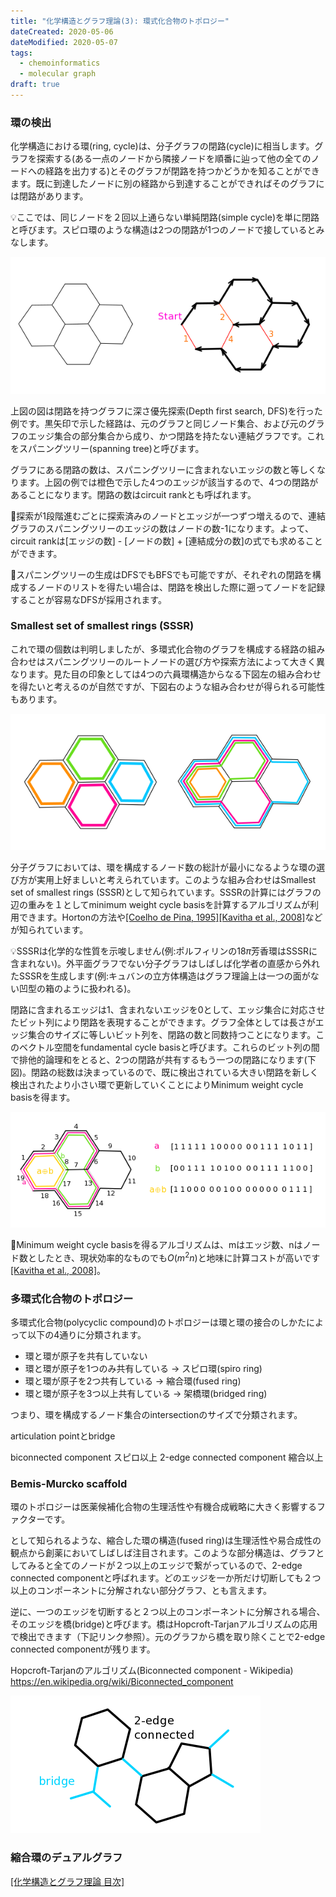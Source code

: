 ```yaml
---
title: "化学構造とグラフ理論(3): 環式化合物のトポロジー"
dateCreated: 2020-05-06
dateModified: 2020-05-07
tags:
  - chemoinformatics
  - molecular graph
draft: true
---
```



### 環の検出

化学構造における環(ring, cycle)は、分子グラフの閉路(cycle)に相当します。グラフを探索する(ある一点のノードから隣接ノードを順番に辿って他の全てのノードへの経路を出力する)とそのグラフが閉路を持つかどうかを知ることができます。既に到達したノードに別の経路から到達することができればそのグラフには閉路があります。

💡<span class="tip">ここでは、同じノードを２回以上通らない単純閉路(simple cycle)を単に閉路と呼びます。スピロ環のような構造は2つの閉路が1つのノードで接しているとみなします。</span>

![Spanning tree](../assets/molecular-graph/spanning.png)

上図の図は閉路を持つグラフに深さ優先探索(Depth first search, DFS)を行った例です。黒矢印で示した経路は、元のグラフと同じノード集合、および元のグラフのエッジ集合の部分集合から成り、かつ閉路を持たない連結グラフです。これをスパニングツリー(spanning tree)と呼びます。

グラフにある閉路の数は、スパニングツリーに含まれないエッジの数と等しくなります。上図の例では橙色で示した4つのエッジが該当するので、4つの閉路があることになります。閉路の数はcircuit rankとも呼ばれます。

📗<span class="note">探索が1段階進むごとに探索済みのノードとエッジが一つずつ増えるので、連結グラフのスパニングツリーのエッジの数はノードの数-1になります。よって、circuit rankは[エッジの数] - [ノードの数] + [連結成分の数]の式でも求めることができます。</span>

📗<span class="note">スパニングツリーの生成はDFSでもBFSでも可能ですが、それぞれの閉路を構成するノードのリストを得たい場合は、閉路を検出した際に遡ってノードを記録することが容易なDFSが採用されます。</span>


### Smallest set of smallest rings (SSSR)

これで環の個数は判明しましたが、多環式化合物のグラフを構成する経路の組み合わせはスパニングツリーのルートノードの選び方や探索方法によって大きく異なります。見た目の印象としては4つの六員環構造からなる下図左の組み合わせを得たいと考えるのが自然ですが、下図右のような組み合わせが得られる可能性もあります。

![Cycle basis](../assets/molecular-graph/cyclebasis.png)

分子グラフにおいては、環を構成するノード数の総計が最小になるような環の選び方が実用上好ましいと考えられています。このような組み合わせはSmallest set of smallest rings (SSSR)として知られています。SSSRの計算にはグラフの辺の重みを１としてminimum weight cycle basisを計算するアルゴリズムが利用できます。Hortonの方法や[[Coelho de Pina, 1995]](https://dare.uva.nl/search?identifier=93573ea1-c3ea-4321-a479-294c74b7f0bb)[[Kavitha et al., 2008]](https://doi.org/10.1007/s00453-007-9064-z)などが知られています。

💡<span class="tip">SSSRは化学的な性質を示唆しません(例:ポルフィリンの18$\pi$芳香環はSSSRに含まれない)。外平面グラフでない分子グラフはしばしば化学者の直感から外れたSSSRを生成します(例:キュバンの立方体構造はグラフ理論上は一つの面がない凹型の箱のように扱われる)。</span>

閉路に含まれるエッジは1、含まれないエッジを0として、エッジ集合に対応させたビット列により閉路を表現することができます。グラフ全体としては長さがエッジ集合のサイズに等しいビット列を、閉路の数と同数持つことになります。このベクトル空間をfundamental cycle basisと呼びます。これらのビット列の間で排他的論理和をとると、2つの閉路が共有するもう一つの閉路になります(下図)。閉路の総数は決まっているので、既に検出されている大きい閉路を新しく検出されたより小さい環で更新していくことによりMinimum weight cycle basisを得ます。

![Fundamental cycle basis](../assets/molecular-graph/fundamental.png)

📗<span class="note">Minimum weight cycle basisを得るアルゴリズムは、mはエッジ数、nはノード数としたとき、現状効率的なものでも$O(m^2n)$と地味に計算コストが高いです[[Kavitha et al., 2008]](https://doi.org/10.1007/s00453-007-9064-z)。</span>


### 多環式化合物のトポロジー

多環式化合物(polycyclic compound)のトポロジーは環と環の接合のしかたによって以下の4通りに分類されます。

- 環と環が原子を共有していない
- 環と環が原子を1つのみ共有している -> スピロ環(spiro ring)
- 環と環が原子を2つ共有している -> 縮合環(fused ring)
- 環と環が原子を3つ以上共有している -> 架橋環(bridged ring)

つまり、環を構成するノード集合のintersectionのサイズで分類されます。

articulation pointとbridge

biconnected component スピロ以上
2-edge connected component 縮合以上


### Bemis-Murcko scaffold

環のトポロジーは医薬候補化合物の生理活性や有機合成戦略に大きく影響するファクターです。

として知られるような、縮合した環の構造(fused ring)は生理活性や易合成性の観点から創薬においてしばしば注目されます。このような部分構造は、グラフとしてみると全てのノードが２つ以上のエッジで繋がっているので、2-edge connected componentと呼ばれます。どのエッジを一か所だけ切断しても２つ以上のコンポーネントに分解されない部分グラフ、とも言えます。

逆に、一つのエッジを切断すると２つ以上のコンポーネントに分解される場合、そのエッジを橋(bridge)と呼びます。橋はHopcroft-Tarjanアルゴリズムの応用で検出できます（下記リンク参照）。元のグラフから橋を取り除くことで2-edge connected componentが残ります。

Hopcroft-Tarjanのアルゴリズム(Biconnected component - Wikipedia)
https://en.wikipedia.org/wiki/Biconnected_component

![two-edge connected](../assets/molecular-graph/twoedgeconnected.png)


### 縮合環のデュアルグラフ


[[化学構造とグラフ理論 目次]](../molecular-graph-toc)

